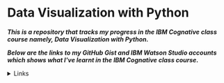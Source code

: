 # Data Visualization with Python

___This is a repository that tracks my progress in the IBM Cognative class course namely,  Data Visualization with Python.___

<!-- ___I have passed the IBM cognitive class with a mark of 100% to receive my badge and certificate which you can see below.___ -->
<!-- IBM badge                          |  IBM certificate
:---------------------------------:|:-------------------------:
![](DataAnalysisPython.png)   | ![](DataAnalysisPythonCertificate.png) -->

___Below are the links to my GitHub Gist and IBM Watson Studio accounts which shows what I've learnt in the IBM Cognative class course.___

<details>
        <summary>Links </summary>
        <p> Data Visualization : https://gist.github.com/785c30436b6bb002bca96dcdbec8e05e </p>
        <p> Area Plots, Histograms, and Bar Plots : https://gist.github.com/e8b1676e9f27586b27d6e3df72586057 </p>
        <p> Pie Charts, Box Plots, Scatter Plots, and Bubble Plots : https://gist.github.com/2f289b37e52fe1c96f43f782c9af2961 </p>
        <p>Waffle Charts, Word Clouds, and Regression Plots : https://jupyterlab-2-labs-prod-jupyterlab-us-east-1.labs.cognitiveclass.ai/user/ace27mk/doc/tree/labs/DV0101EN/DV0101EN-Exercise-Waffle-Charts-Word-Clouds-and-Regression-Plots-py.ipynb </p>
        <p> Generating Maps with Python : https://jupyterlab-1-labs-prod-jupyterlab-us-east-2.labs.cognitiveclass.ai/user/ace27mk/doc/tree/labs/DV0101EN/DV0101EN-Exercise-Generating-Maps-in-Python-py.ipynb </p>
